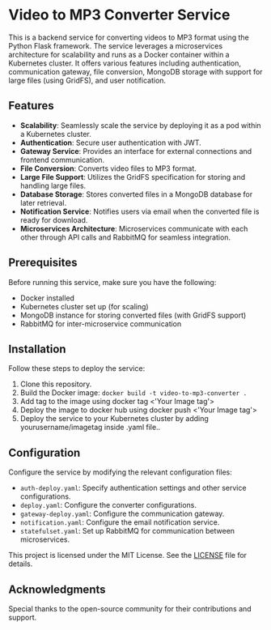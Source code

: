 # Video to MP3 Converter Service


This is a backend service for converting videos to MP3 format using the Python Flask framework. The service leverages a microservices architecture for scalability and runs as a Docker container within a Kubernetes cluster. It offers various features including authentication, communication gateway, file conversion, MongoDB storage with support for large files (using GridFS), and user notification.

## Features

- **Scalability**: Seamlessly scale the service by deploying it as a pod within a Kubernetes cluster.
- **Authentication**: Secure user authentication with JWT.
- **Gateway Service**: Provides an interface for external connections and frontend communication.
- **File Conversion**: Converts video files to MP3 format.
- **Large File Support**: Utilizes the GridFS specification for storing and handling large files.
- **Database Storage**: Stores converted files in a MongoDB database for later retrieval.
- **Notification Service**: Notifies users via email when the converted file is ready for download.
- **Microservices Architecture**: Microservices communicate with each other through API calls and RabbitMQ for seamless integration.

## Prerequisites

Before running this service, make sure you have the following:

- Docker installed
- Kubernetes cluster set up (for scaling)
- MongoDB instance for storing converted files (with GridFS support)
- RabbitMQ for inter-microservice communication


## Installation

Follow these steps to deploy the service:

1. Clone this repository.
2. Build the Docker image: `docker build -t video-to-mp3-converter .`
3. Add tag to the image using docker tag <'Your Image tag'>
4. Deploy the image to docker hub using docker push <'Your Image tag'>
5. Deploy the service to your Kubernetes cluster by adding yourusername/imagetag inside .yaml file..

## Configuration

Configure the service by modifying the relevant configuration files:

- `auth-deploy.yaml`: Specify authentication settings and other service configurations.
- `deploy.yaml`: Configure the converter configurations.
- `gateway-deploy.yaml`: Configure the communication gateway.
- `notification.yaml`: Configure the email notification service.
- `statefulset.yaml`: Set up RabbitMQ for communication between microservices.


This project is licensed under the MIT License. See the [LICENSE](LICENSE) file for details.

## Acknowledgments

Special thanks to the open-source community for their contributions and support.
